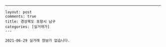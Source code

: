 ---
    layout: post
    comments: true
    title: 경상북도 포항시 남구
    categories: [실거래가]
    ---

    2021-06-29 실거래 정보가 없습니다.

    